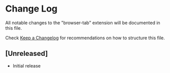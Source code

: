 # Change Log
All notable changes to the "browser-tab" extension will be documented in this file.

Check [Keep a Changelog](http://keepachangelog.com/) for recommendations on how to structure this file.

## [Unreleased]
- Initial release